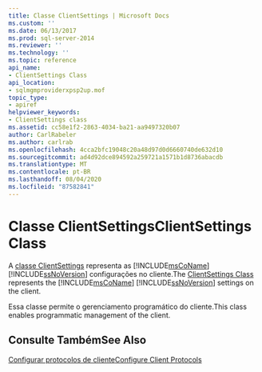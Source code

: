 ```yaml
---
title: Classe ClientSettings | Microsoft Docs
ms.custom: ''
ms.date: 06/13/2017
ms.prod: sql-server-2014
ms.reviewer: ''
ms.technology: ''
ms.topic: reference
api_name:
- ClientSettings Class
api_location:
- sqlmgmproviderxpsp2up.mof
topic_type:
- apiref
helpviewer_keywords:
- ClientSettings class
ms.assetid: cc58e1f2-2863-4034-ba21-aa9497320b07
author: CarlRabeler
ms.author: carlrab
ms.openlocfilehash: 4cca2bfc19048c20a48d97d0d6660740de632d10
ms.sourcegitcommit: ad4d92dce894592a259721a1571b1d8736abacdb
ms.translationtype: MT
ms.contentlocale: pt-BR
ms.lasthandoff: 08/04/2020
ms.locfileid: "87582841"
---
```

# <a name="clientsettings-class"></a><span data-ttu-id="0723c-102">Classe ClientSettings</span><span class="sxs-lookup"><span data-stu-id="0723c-102">ClientSettings Class</span></span>
  <span data-ttu-id="0723c-103">A [classe ClientSettings](clientsettings-class.md) representa as [!INCLUDE[msCoName](../../includes/msconame-md.md)] [!INCLUDE[ssNoVersion](../../includes/ssnoversion-md.md)] configurações no cliente.</span><span class="sxs-lookup"><span data-stu-id="0723c-103">The [ClientSettings Class](clientsettings-class.md) represents the [!INCLUDE[msCoName](../../includes/msconame-md.md)] [!INCLUDE[ssNoVersion](../../includes/ssnoversion-md.md)] settings on the client.</span></span>  
  
 <span data-ttu-id="0723c-104">Essa classe permite o gerenciamento programático do cliente.</span><span class="sxs-lookup"><span data-stu-id="0723c-104">This class enables programmatic management of the client.</span></span>  
  
## <a name="see-also"></a><span data-ttu-id="0723c-105">Consulte Também</span><span class="sxs-lookup"><span data-stu-id="0723c-105">See Also</span></span>  
 [<span data-ttu-id="0723c-106">Configurar protocolos de cliente</span><span class="sxs-lookup"><span data-stu-id="0723c-106">Configure Client Protocols</span></span>](https://technet.microsoft.com/library/ms181035.aspx)  
  
  
